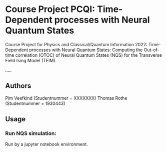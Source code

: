 # Course Project PCQI: Time-Dependent processes with Neural Quantum States

Course Project for Physics and Classical/Quantum Information 2022: 
Time-Dependent processes with Neural Quantum States: Computing the Out-of-time correlation (OTOC) of Neural Quantum States (NQS) for the Transverse Field Ising Model (TFIM).

.....

## Authors
Pim Veefkind (Studentnummer = XXXXXXX)
Thomas Rothe (Studentnummer = 1930443)


## Usage

### Run NQS simulation:

Run by a jupyter notebook environment.
